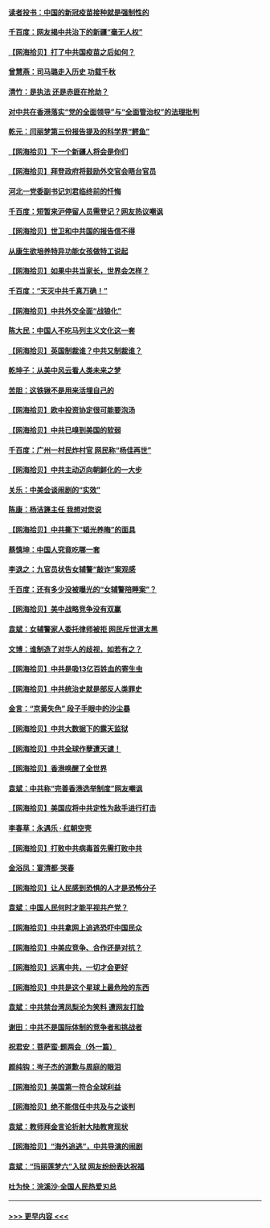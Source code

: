 #### [读者投书：中国的新冠疫苗接种就是强制性的](../pages/nsc993/n12859932.md?t=04061702) 
#### [千百度：网友揭中共治下的新疆“毫无人权”](../pages/nsc993/n12858385.md?t=04061702) 
#### [【网海拾贝】打了中共国疫苗之后如何？](../pages/nsc993/n12857866.md?t=04061702) 
#### [曾慧燕：司马璐走入历史 功载千秋](../pages/nsc993/n12856996.md?t=04061702) 
#### [清竹：是执法 还是赤匪在抢劫？](../pages/nsc993/n12856952.md?t=04061702) 
#### [对中共在香港落实“党的全面领导”与“全面管治权”的法理批判](../pages/nsc993/n12856929.md?t=04061702) 
#### [乾元：闫丽梦第三份报告提及的科学界“鳄鱼”](../pages/nsc993/n12855985.md?t=04061702) 
#### [【网海拾贝】下一个新疆人将会是你们](../pages/nsc993/n12855864.md?t=04061702) 
#### [【网海拾贝】拜登政府将鼓励外交官会晤台官员](../pages/nsc993/n12853615.md?t=04061702) 
#### [河北一党委副书记刘君临终前的忏悔](../pages/nsc993/n12849420.md?t=04061702) 
#### [千百度：短暂来沪停留人员需登记？网友热议嘲讽](../pages/nsc993/n12853497.md?t=04061702) 
#### [【网海拾贝】世卫和中共国的报告信不得](../pages/nsc993/n12850902.md?t=04061702) 
#### [从康生欲培养特异功能女孩做特工说起](../pages/nsc993/n12849289.md?t=04061702) 
#### [【网海拾贝】如果中共当家长，世界会怎样？](../pages/nsc993/n12848436.md?t=04061702) 
#### [千百度：“天灭中共千真万确！”](../pages/nsc993/n12845659.md?t=04061702) 
#### [【网海拾贝】中共外交全面“战狼化”](../pages/nsc993/n12845607.md?t=04061702) 
#### [陈大民：中国人不吃马列主义文化这一套](../pages/nsc993/n12842496.md?t=04061702) 
#### [【网海拾贝】英国制裁谁？中共又制裁谁？](../pages/nsc993/n12840909.md?t=04061702) 
#### [乾坤子：从美中风云看人类未来之梦](../pages/nsc993/n12840590.md?t=04061702) 
#### [苦胆：这铁锹不是用来活埋自己的](../pages/nsc993/n12839512.md?t=04061702) 
#### [【网海拾贝】欧中投资协定很可能要泡汤](../pages/nsc993/n12835122.md?t=04061702) 
#### [【网海拾贝】中共已嗅到美国的软弱](../pages/nsc993/n12832411.md?t=04061702) 
#### [千百度：广州一村民炸村官 网民称“杨佳再世”](../pages/nsc993/n12832380.md?t=04061702) 
#### [【网海拾贝】中共主动迈向朝鲜化的一大步](../pages/nsc993/n12829887.md?t=04061702) 
#### [关乐：中美会谈闹剧的“实效”](../pages/nsc993/n12826698.md?t=04061702) 
#### [陈康：杨洁篪主任  我想对您说](../pages/nsc993/n12826609.md?t=04061702) 
#### [【网海拾贝】中共撕下“韬光养晦”的面具](../pages/nsc993/n12826459.md?t=04061702) 
#### [蔡慎坤：中国人究竟吃哪一套](../pages/nsc993/n12826010.md?t=04061702) 
#### [李退之：九官员状告女辅警“敲诈”案观感](../pages/nsc993/n12823984.md?t=04061702) 
#### [千百度：还有多少没被曝光的“女辅警陪睡案”？](../pages/nsc993/n12822136.md?t=04061702) 
#### [【网海拾贝】美中战略竞争没有双赢](../pages/nsc993/n12822105.md?t=04061702) 
#### [袁斌：女辅警家人委托律师被拒 网民斥世道太黑](../pages/nsc993/n12822004.md?t=04061702) 
#### [文博：谁制造了对华人的歧视，如若有之？](../pages/nsc993/n12821635.md?t=04061702) 
#### [【网海拾贝】中共是吸13亿百姓血的寄生虫](../pages/nsc993/n12819191.md?t=04061702) 
#### [【网海拾贝】中共统治史就是部反人类罪史](../pages/nsc993/n12816738.md?t=04061702) 
#### [金言：“京黄失色” 段子手眼中的沙尘暴](../pages/nsc993/n12815700.md?t=04061702) 
#### [【网海拾贝】中共大数据下的露天监狱](../pages/nsc993/n12811075.md?t=04061702) 
#### [【网海拾贝】中共全球作孽遭天谴！](../pages/nsc993/n12810258.md?t=04061702) 
#### [【网海拾贝】香港唤醒了全世界](../pages/nsc993/n12809100.md?t=04061702) 
#### [袁斌：中共称“完善香港选举制度”网友嘲讽](../pages/nsc993/n12808994.md?t=04061702) 
#### [【网海拾贝】美国应将中共定性为敌手进行打击](../pages/nsc993/n12806870.md?t=04061702) 
#### [李春草：永遇乐 · 红朝空壳](../pages/nsc993/n12805365.md?t=04061702) 
#### [【网海拾贝】打败中共病毒首先需打败中共](../pages/nsc993/n12803930.md?t=04061702) 
#### [金浴凤：宴清都‧哭春](../pages/nsc993/n12801601.md?t=04061702) 
#### [【网海拾贝】让人民感到恐惧的人才是恐怖分子](../pages/nsc993/n12799347.md?t=04061702) 
#### [袁斌：中国人民何时才能平视共产党？](../pages/nsc993/n12799306.md?t=04061702) 
#### [【网海拾贝】中共拿网上追逃恐吓中国民众](../pages/nsc993/n12796905.md?t=04061702) 
#### [【网海拾贝】中美应竞争、合作还是对抗？](../pages/nsc993/n12794675.md?t=04061702) 
#### [【网海拾贝】远离中共，一切才会更好](../pages/nsc993/n12793572.md?t=04061702) 
#### [【网海拾贝】中共是这个星球上最危险的东西](../pages/nsc993/n12791400.md?t=04061702) 
#### [袁斌：中共禁台湾凤梨沦为笑料 遭网友打脸](../pages/nsc993/n12791335.md?t=04061702) 
#### [谢田：中共不是国际体制的竞争者和挑战者](../pages/nsc993/n12791212.md?t=04061702) 
#### [祝君安：菩萨蛮·题两会（外一篇）](../pages/nsc993/n12786801.md?t=04061702) 
#### [颜纯钩：岑子杰的道歉与周庭的眼泪](../pages/nsc993/n12786775.md?t=04061702) 
#### [【网海拾贝】美国第一符合全球利益](../pages/nsc993/n12786666.md?t=04061702) 
#### [【网海拾贝】绝不能信任中共及与之谈判](../pages/nsc993/n12784266.md?t=04061702) 
#### [袁斌：教师拜金言论折射大陆教育现状](../pages/nsc993/n12783868.md?t=04061702) 
#### [【网海拾贝】“海外追逃”，中共导演的闹剧](../pages/nsc993/n12781638.md?t=04061702) 
#### [袁斌：“玛丽莲梦六”入狱 网友纷纷表达祝福](../pages/nsc993/n12781432.md?t=04061702) 
#### [吐为快：浣溪沙·全国人民热爱刃总](../pages/nsc993/n12781393.md?t=04061702) 

----
#### [ >>> 更早内容 <<< ](../indexes/nsc993-earlier.md)

